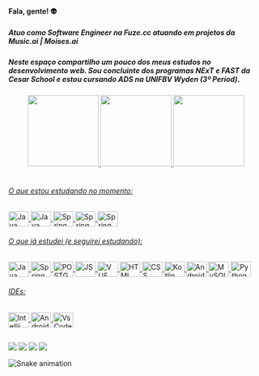#### Fala, gente! 👽

##### Atuo como Software Engineer na Fuze.cc atuando em projetos da Music.ai | Moises.ai
##### Neste espaço compartilho um pouco dos meus estudos no desenvolvimento web. Sou concluinte dos programas NExT e FAST da Cesar School e estou cursando ADS na UNIFBV Wyden (3º Períod). 


<div align="center">
  <a href="https://github.com/tulioalbu">
  <img height="140em" src="https://github-readme-stats.vercel.app/api?username=tulioalbu&theme=radical"/>
  <img height="140em" src="https://github-readme-stats.vercel.app/api/top-langs/?username=tulioalbu&layout=compact&langs_count=7&theme=radical"/>
  <img height="140em" src="http://github-readme-streak-stats.herokuapp.com?user=tulioalbu&theme=radical&date_format=M%20j%5B%2C%20Y%5D"/>
</div>

<div style="display: inline_block"><br>

###### O que estou estudando no momento: 
  
 <img align="center" alt="Java" height="30" width="40" src="https://cdn.jsdelivr.net/gh/devicons/devicon/icons/react/react-original.svg" /> 
  <img align="center" alt="Java" height="30" width="40" src="https://cdn.jsdelivr.net/gh/devicons/devicon/icons/nodejs/nodejs-original.svg" /> 
 <img align="center" alt="Spring" height="30" width="40" src="https://cdn.jsdelivr.net/gh/devicons/devicon/icons/express/express-original.svg"/>
  <img align="center" alt="Spring" height="30" width="40" src="https://cdn.jsdelivr.net/gh/devicons/devicon/icons/tailwindcss/tailwindcss-original-wordmark.svg"/>
  <img align="center" alt="Spring" height="30" width="40" src="https://cdn.jsdelivr.net/gh/devicons/devicon/icons/typescript/typescript-original.svg"/>

###### O que já estudei (e seguirei estudando):

 <img align="center" alt="Java" height="30" width="40" src="https://cdn.jsdelivr.net/gh/devicons/devicon/icons/java/java-original.svg" /> 
 <img align="center" alt="Spring" height="30" width="40" src="https://cdn.jsdelivr.net/gh/devicons/devicon/icons/spring/spring-original.svg" /> 
 <img align="center" alt="POSTGRES" height="30" width="40"src="https://cdn.jsdelivr.net/gh/devicons/devicon/icons/postgresql/postgresql-original.svg" />
 <img align="center" alt="JS" height="30" width="40" src="https://cdn.jsdelivr.net/gh/devicons/devicon/icons/javascript/javascript-original.svg" />
 <img align="center" alt="VUE" height="30" width="40" src="https://cdn.jsdelivr.net/gh/devicons/devicon/icons/vuejs/vuejs-original.svg" /> 
 <img align="center" alt="HTML" height="30" width="40" src="https://cdn.jsdelivr.net/gh/devicons/devicon/icons/html5/html5-original.svg"/>
 <img align="center" alt="CSS" height="30" width="40" src="https://cdn.jsdelivr.net/gh/devicons/devicon/icons/css3/css3-original.svg" />
 <img align="center" alt="Kotlin" height="30" width="40" src="https://cdn.jsdelivr.net/gh/devicons/devicon/icons/kotlin/kotlin-original.svg" />
 <img align="center" alt="Android" height="30" width="40" src="https://cdn.jsdelivr.net/gh/devicons/devicon/icons/android/android-original.svg" /> 
 <img align="center" alt="MySQL" height="30" width="40" src="https://cdn.jsdelivr.net/gh/devicons/devicon/icons/mysql/mysql-original.svg" />
 <img align="center" alt="Python" height="30" width="40" src="https://cdn.jsdelivr.net/gh/devicons/devicon/icons/python/python-original.svg" /> 
 
###### IDEs:
          
  <img align="center" alt="Intellij" height="30" width="40" src="https://cdn.cdnlogo.com/logos/i/41/intellij-idea.svg"/>
  <img align="center" alt="Android Studio" height="30" width="40" src="https://cdn.jsdelivr.net/gh/devicons/devicon/icons/androidstudio/androidstudio-original.svg" />
  <img align="center" alt="VsCode" height="30" width="40" src="https://cdn.jsdelivr.net/gh/devicons/devicon/icons/vscode/vscode-original.svg" />
  </div>
  
##

<div> 
 
  <a href="https://www.linkedin.com/in/tulioalbu/" target="_blank"><img src="https://img.shields.io/badge/-LinkedIn-%230077B5?style=for-the-badge&logo=linkedin&logoColor=white" target="_blank"></a> 
  <a href="https://instagram.com/tulioalbu" target="_blank"><img src="https://img.shields.io/badge/-Instagram-%23E4405F?style=for-the-badge&logo=instagram&logoColor=white" target="_blank"></a>
  <a href="https://www.twitter.com/tulioalbu" target="_blank"><img src="https://img.shields.io/badge/Twitter-1DA1F2?style=for-the-badge&logo=twitter&logoColor=white" target="_blank"></a> 
  <a href = "mailto:tulioalbu@gmail.com"><img src="https://img.shields.io/badge/-Gmail-%23333?style=for-the-badge&logo=gmail&logoColor=white" target="_blank"></a>
  
 ![Snake animation](https://github.com/tulioalbu/tulioalbu/blob/output/github-contribution-grid-snake.svg)
  
  </div>

